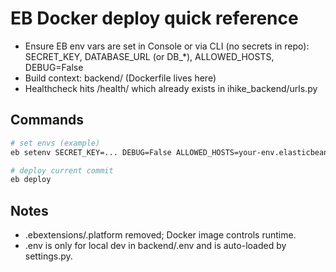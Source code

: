# EB Docker deploy quick reference

- Ensure EB env vars are set in Console or via CLI (no secrets in repo): SECRET_KEY, DATABASE_URL (or DB_*), ALLOWED_HOSTS, DEBUG=False
- Build context: backend/ (Dockerfile lives here)
- Healthcheck hits /health/ which already exists in ihike_backend/urls.py

## Commands

```bash
# set envs (example)
eb setenv SECRET_KEY=... DEBUG=False ALLOWED_HOSTS=your-env.elasticbeanstalk.com DATABASE_URL=...

# deploy current commit
eb deploy
```

## Notes
- .ebextensions/.platform removed; Docker image controls runtime.
- .env is only for local dev in backend/.env and is auto-loaded by settings.py.
